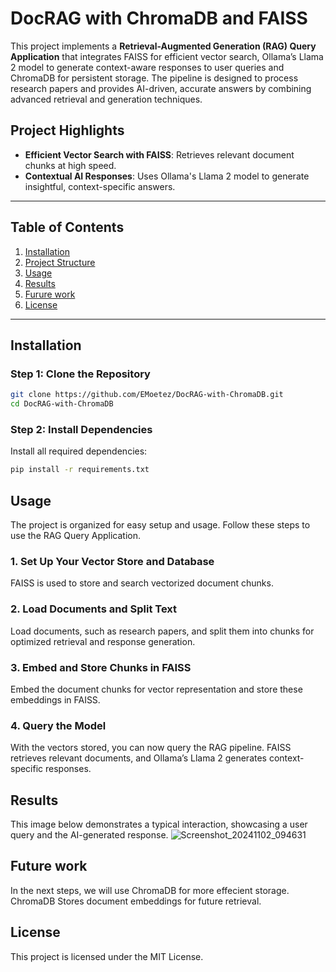 # **DocRAG with ChromaDB and FAISS**

This project implements a **Retrieval-Augmented Generation (RAG) Query Application** that integrates FAISS for efficient vector search, Ollama’s Llama 2 model to generate context-aware responses to user queries and ChromaDB for persistent storage. The pipeline is designed to process research papers and provides AI-driven, accurate answers by combining advanced retrieval and generation techniques.

## Project Highlights
- **Efficient Vector Search with FAISS**: Retrieves relevant document chunks at high speed.
- **Contextual AI Responses**: Uses Ollama's Llama 2 model to generate insightful, context-specific answers.
---

## Table of Contents
1. [Installation](#installation)
2. [Project Structure](#project-structure)
3. [Usage](#usage)
4. [Results](#results)
5. [Furure work](#Future-work)
6. [License](#license)

---

## Installation

### Step 1: Clone the Repository
```bash
git clone https://github.com/EMoetez/DocRAG-with-ChromaDB.git
cd DocRAG-with-ChromaDB
```
### Step 2: Install Dependencies
Install all required dependencies:
```bash
pip install -r requirements.txt
```
## Usage
The project is organized for easy setup and usage. Follow these steps to use the RAG Query Application.

### 1. Set Up Your Vector Store and Database
FAISS is used to store and search vectorized document chunks.

### 2. Load Documents and Split Text
Load documents, such as research papers, and split them into chunks for optimized retrieval and response generation.

### 3. Embed and Store Chunks in FAISS
Embed the document chunks for vector representation and store these embeddings in FAISS.

### 4. Query the Model
With the vectors stored, you can now query the RAG pipeline. FAISS retrieves relevant documents, and Ollama’s Llama 2 generates context-specific responses.

## Results

This image below demonstrates a typical interaction, showcasing a user query and the AI-generated response.
![Screenshot_20241102_094631](https://github.com/user-attachments/assets/e4e5558d-c495-43ca-841a-df8044f297dc)

## Future work
In the next steps, we will use ChromaDB for more effecient storage. ChromaDB Stores document embeddings for future retrieval.

## License
This project is licensed under the MIT License.




